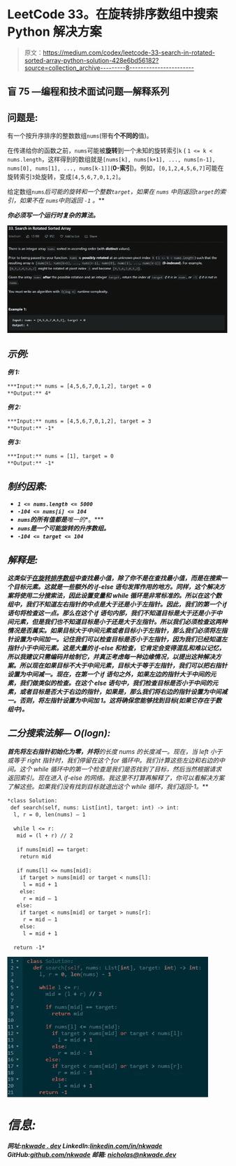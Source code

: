 # LeetCode 33。在旋转排序数组中搜索 Python 解决方案

> 原文：<https://medium.com/codex/leetcode-33-search-in-rotated-sorted-array-python-solution-428e6bd56182?source=collection_archive---------8----------------------->

## 盲 75 —编程和技术面试问题—解释系列

## 问题是:

有一个按升序排序的整数数组`nums`(带有**个不同的**值)。

在传递给你的函数之前，`nums`可能被**旋转**到一个未知的旋转索引`k` ( `1 <= k < nums.length`，这样得到的数组就是`[nums[k], nums[k+1], ..., nums[n-1], nums[0], nums[1], ..., nums[k-1]]`(**0-索引**)。例如，`[0,1,2,4,5,6,7]`可能在旋转索引`3`处旋转，变成`[4,5,6,7,0,1,2]`。

给定数组`nums`**后可能的旋转和一个整数`target`，如果在 `nums` *中则返回*`target`*的索引，如果不在* `nums`中则返回* `-1` *。****

***你必须写一个运行时复杂的算法。***

***![](img/aec62b3eb77d2873dee75ac150b24fdd.png)***

## ***示例:***

*****例 1:*****

```
***Input:** nums = [4,5,6,7,0,1,2], target = 0
**Output:** 4*
```

*****例 2:*****

```
***Input:** nums = [4,5,6,7,0,1,2], target = 3
**Output:** -1*
```

*****例 3:*****

```
***Input:** nums = [1], target = 0
**Output:** -1*
```

## ***制约因素:***

*   ***`1 <= nums.length <= 5000`***
*   ***`-104 <= nums[i] <= 104`***
*   ***`nums`的所有值都是**唯一的**。***
*   ***`nums`是一个可能旋转的升序数组。***
*   ***`-104 <= target <= 104`***

## ***解释是:***

***这类似于[在旋转排序数组](/codex/leetcode-153-find-minimum-in-rotated-sorted-array-python-solution-8e3c6818b0e7?source=your_stories_page-------------------------------------)中查找最小值，除了你不是在查找最小值，而是在搜索一个目标元素。这就是一些额外的 if-else 语句发挥作用的地方。同样，这个解决方案将使用二分搜索法，因此设置变量和 while 循环是非常标准的。所以在这个数组中，我们不知道左右指针的中点是大于还是小于左指针。因此，我们的第一个 if 语句将检查这一点。那么在这个 if 语句内部，我们不知道目标是大于还是小于中间元素，但是我们也不知道目标是小于还是大于左指针。所以我们必须检查这两种情况是否属实。如果目标大于中间元素或者目标小于左指针，那么我们必须将左指针设置为中间加一。记住我们可以检查目标是否小于左指针，因为我们已经知道左指针小于中间元素。这是大量的 if-else 和检查，它肯定会变得混乱和难以记忆，所以我建议只需编码并绘制它，并真正考虑每一种边缘情况，以提出这种解决方案。所以现在如果目标不大于中间元素，目标大于等于左指针，我们可以把右指针设置为中间减一。现在，在第一个 if 语句之外，如果左边的指针大于中间的元素，我们做类似的检查。在这个 else 语句中，我们检查目标是否小于中间的元素，或者目标是否大于右边的指针，如果是，那么我们将右边的指针设置为中间减一。否则，将左指针设置为中间加 1。这将确保您能够找到目标(如果它存在于数组中)。***

## ***二分搜索法解— O(logn):***

***首先将左右指针初始化为零，并将**的长度 *nums* 的长度**减一。现在，当 left 小于或等于 right 指针时，我们停留在这个 for 循环中。我们计算这些左边和右边的中间。这个 while 循环中的第一个检查是我们是否找到了目标，然后当然根据请求返回索引。现在进入 if-else 的网络。我这里不打算再解释了，你可以看解决方案了解这些。如果我们没有找到目标就退出这个 while 循环，我们返回-1。***

```
*class Solution:
 def search(self, nums: List[int], target: int) -> int:
  l, r = 0, len(nums) — 1

  while l <= r:
   mid = (l + r) // 2

   if nums[mid] == target:
    return mid

   if nums[l] <= nums[mid]:
    if target > nums[mid] or target < nums[l]:
     l = mid + 1
    else:
     r = mid — 1
   else:
    if target < nums[mid] or target > nums[r]:
     r = mid — 1
    else:
     l = mid + 1

  return -1*
```

***![](img/f67813bf9ae74b186a499a7303e65c3e.png)***

# ***信息:***

***网址:[nkwade . dev](http://www.nkwade.dev/)
LinkedIn:[linkedin.com/in/nkwade](http://www.linkedin.com/in/nkwade/)
GitHub:[github.com/nkwade](http://www.github.com/nkwade)
邮箱: [nicholas@nkwade.dev](mailto:nicholas@nkwade.dev)***